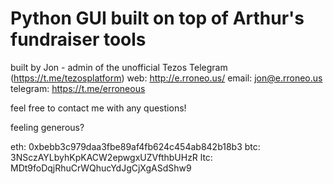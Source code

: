 # Python GUI built on top of Arthur's fundraiser tools


built by Jon - admin of the unofficial Tezos Telegram (https://t.me/tezosplatform)
web: http://e.rroneo.us/
email: jon@e.rroneo.us
telegram: https://t.me/erroneous

feel free to contact me with any questions!



feeling generous?

eth: 0xbebb3c979daa3fbe89af4fb624c454ab842b18b3
btc: 3NSczAYLbyhKpKACW2epwgxUZVfthbUHzR
ltc: MDt9foDqjRhuCrWQhucYdJgCjXgASdShw9